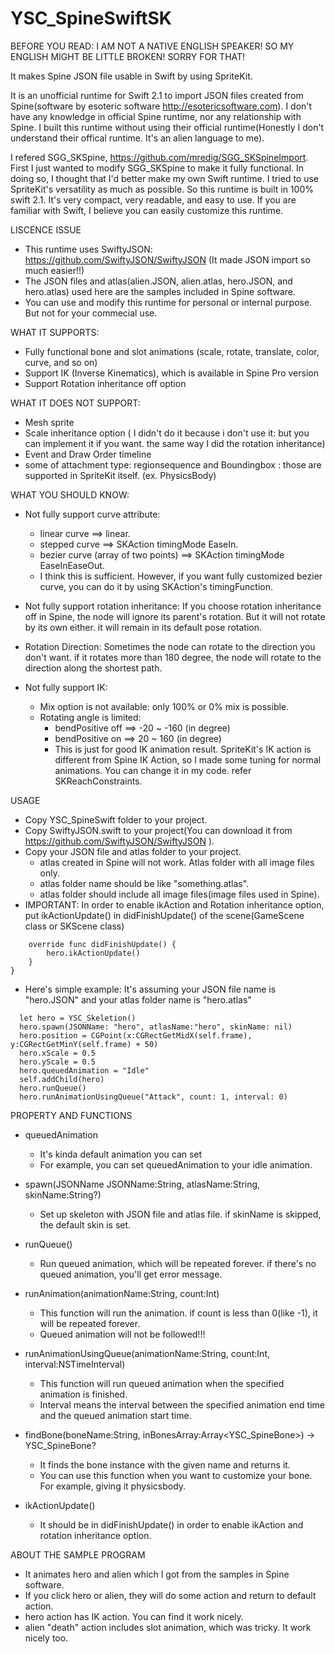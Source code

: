# YSC_SpineSwiftSK

BEFORE YOU READ: I AM NOT A NATIVE ENGLISH SPEAKER! SO MY ENGLISH MIGHT BE LITTLE BROKEN! SORRY FOR THAT!

It makes Spine JSON file usable in Swift by using SpriteKit.

It is an unofficial runtime for Swift 2.1 to import JSON files created from Spine(software by esoteric software http://esotericsoftware.com).
I don't have any knowledge in official Spine runtime, nor any relationship with Spine.
I built this runtime without using their official runtime(Honestly I don't understand their offical runtime. It's an alien language to me).

I refered SGG_SKSpine,  https://github.com/mredig/SGG_SKSpineImport.
First I just wanted to modify SGG_SKSpine to make it fully functional. In doing so, I thought that I'd better make my own Swift runtime. I tried to use SpriteKit's versatility as much as possible. So this runtime is built in 100% swift 2.1. It's very compact, very readable, and easy to use. If you are familiar with Swift, I believe you can easily customize this runtime.

LISCENCE ISSUE
- This runtime uses SwiftyJSON: https://github.com/SwiftyJSON/SwiftyJSON (It made JSON import so much easier!!)
- The JSON files and atlas(alien.JSON, alien.atlas, hero.JSON, and hero.atlas) used here are the samples included in Spine software.
- You can use and modify this runtime for personal or internal purpose. But not for your commecial use.

WHAT IT SUPPORTS:
- Fully functional bone and slot animations (scale, rotate, translate, color, curve, and so on)
- Support IK (Inverse Kinematics), which is available in Spine Pro version
- Support Rotation inheritance off option

WHAT IT DOES NOT SUPPORT:
- Mesh sprite
- Scale inheritance option ( I didn't do it because i don't use it: but you can implement it if you want. the same     way I did the rotation inheritance)
- Event and Draw Order timeline
- some of attachment type: regionsequence and Boundingbox : those are supported in SpriteKit itself. (ex.         PhysicsBody)

WHAT YOU SHOULD KNOW:
- Not fully support curve attribute:
  + linear curve ==> linear.
  + stepped curve ==> SKAction timingMode EaseIn.
  + bezier curve (array of two points) ==> SKAction timingMode EaseInEaseOut.
  + I think this is sufficient. However, if you want fully customized bezier curve, you can do it by using SKAction's     timingFunction.

- Not fully support rotation inheritance:
  If you choose rotation inheritance off in Spine, the node will ignore its parent's rotation. But it will not rotate   by its own either. it will remain in its default pose rotation.

- Rotation Direction: 
  Sometimes the node can rotate to the direction you don't want. if it rotates more than 180 degree, the node will     rotate to the direction along the shortest path.

- Not fully support IK:
  + Mix option is not available: only 100% or 0% mix is possible.
  + Rotating angle is limited:
    * bendPositive off ==> -20 ~ -160 (in degree)
    * bendPositive on  ==> 20 ~ 160 (in degree)
    * This is just for good IK animation result. SpriteKit's IK action is different from Spine IK Action, so I made        some tuning for normal animations. You can change it in my code. refer SKReachConstraints. 

USAGE

- Copy YSC_SpineSwift folder to your project.
- Copy SwiftyJSON.swift to your project(You can download it from https://github.com/SwiftyJSON/SwiftyJSON ).
- Copy your JSON file and atlas folder to your project.
  + atlas created in Spine will not work. Atlas folder with all image files only.
  + atlas folder name should be like "something.atlas".
  + atlas folder should include all image files(image files used in Spine).
- IMPORTANT: In order to enable ikAction and Rotation inheritance option, put ikActionUpdate() in didFinishUpdate() of the scene(GameScene class or SKScene class)
~~~
    override func didFinishUpdate() {
        hero.ikActionUpdate()
    }
}
~~~
- Here's simple example: It's assuming your JSON file name is "hero.JSON" and your atlas folder name is "hero.atlas"
~~~
  let hero = YSC_Skeletion()
  hero.spawn(JSONName: "hero", atlasName:"hero", skinName: nil)
  hero.position = CGPoint(x:CGRectGetMidX(self.frame), y:CGRectGetMinY(self.frame) + 50)
  hero.xScale = 0.5
  hero.yScale = 0.5
  hero.queuedAnimation = "Idle"
  self.addChild(hero)
  hero.runQueue()
  hero.runAnimationUsingQueue("Attack", count: 1, interval: 0)
~~~

PROPERTY AND FUNCTIONS

- queuedAnimation
  + It's kinda default animation you can set
  + For example, you can set queuedAnimation to your idle animation. 

- spawn(JSONName JSONName:String, atlasName:String, skinName:String?)
  + Set up skeleton with JSON file and atlas file. if skinName is skipped, the default skin is set.

- runQueue()
  + Run queued animation, which will be repeated forever. if there's no queued animation, you'll get error message.

- runAnimation(animationName:String, count:Int)
  + This function will run the animation. if count is less than 0(like -1), it will be repeated forever.
  + Queued animation will not be followed!!!

- runAnimationUsingQueue(animationName:String, count:Int, interval:NSTimeInterval)
  + This function will run queued animation when the specified animation is finished.
  + Interval means the interval between the specified animation end time and the queued animation start time.

- findBone(boneName:String, inBonesArray:Array<YSC_SpineBone>) -> YSC_SpineBone?
  + It finds the bone instance with the given name and returns it.
  + You can use this function when you want to customize your bone. For example, giving it physicsbody.
- ikActionUpdate()
  + It should be in didFinishUpdate() in order to enable ikAction and rotation inheritance option.

ABOUT THE SAMPLE PROGRAM
- It animates hero and alien which I got from the samples in Spine software.
- If you click hero or alien, they will do some action and return to default action.
- hero action has IK action. You can find it work nicely.
- alien "death" action includes slot animation, which was tricky. It work nicely too.
